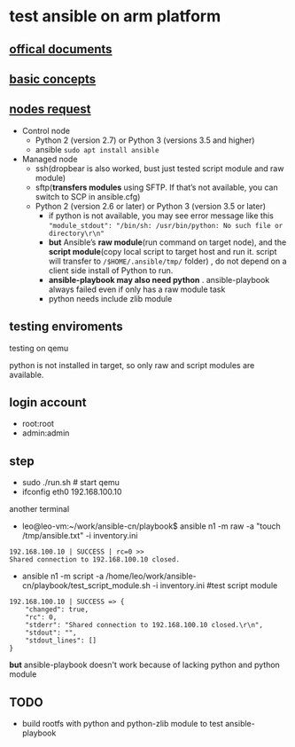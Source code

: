 # test ansible on arm platform

## [offical documents](https://docs.ansible.com/ansible/2.9/index.html)

## [basic concepts](https://docs.ansible.com/ansible/2.9/network/getting_started/basic_concepts.html)

## [nodes request](https://docs.ansible.com/ansible/latest/installation_guide/intro_installation.html)

- Control node
  - Python 2 (version 2.7) or Python 3 (versions 3.5 and higher)
  - ansible `sudo apt install ansible`
- Managed node
  - ssh(dropbear is also worked, bust just tested script module and raw module)
  - sftp(**transfers modules** using SFTP. If that’s not available, you can switch to SCP in ansible.cfg)
  - Python 2 (version 2.6 or later) or Python 3 (version 3.5 or later)
    - if python is not available, you may see error message like this `"module_stdout": "/bin/sh: /usr/bin/python: No such file or directory\r\n"`
    - **but** Ansible’s **raw module**(run command on target node), and the **script module**(copy local script to target host and run it. script will transfer to `/$HOME/.ansible/tmp/` folder) , do not depend on a client side install of Python to run.
    - **ansible-playbook may also need python** . ansible-playbook always failed even if only has a raw module task
    - python needs include zlib module

## testing enviroments

testing on qemu

python is not installed in target, so only raw and script modules are available.

## login account

- root:root
- admin:admin

## step

- sudo ./run.sh # start qemu
- ifconfig eth0 192.168.100.10

another terminal

- leo@leo-vm:~/work/ansible-cn/playbook$ ansible n1 -m raw -a "touch /tmp/ansible.txt" -i inventory.ini
```
192.168.100.10 | SUCCESS | rc=0 >>
Shared connection to 192.168.100.10 closed.
```
- ansible n1 -m script -a /home/leo/work/ansible-cn/playbook/test_script_module.sh -i inventory.ini #test script module
```
192.168.100.10 | SUCCESS => {
    "changed": true,
    "rc": 0,
    "stderr": "Shared connection to 192.168.100.10 closed.\r\n",
    "stdout": "",
    "stdout_lines": []
}
```

**but** ansible-playbook doesn't work because of lacking python and python module 

## TODO

- build rootfs with python and python-zlib module to test ansible-playbook
